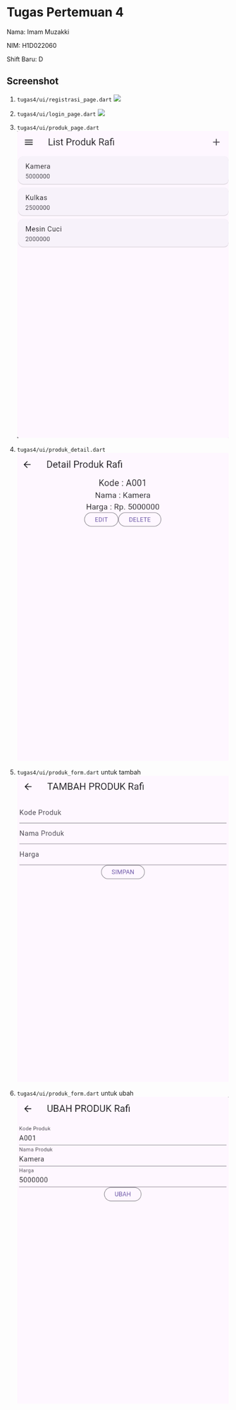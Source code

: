 # Tugas Pertemuan 4

Nama: Imam Muzakki

NIM: H1D022060

Shift Baru: D

## Screenshot
1. `tugas4/ui/registrasi_page.dart`
![](registrasi_page.png)

2. `tugas4/ui/login_page.dart`
![](login_page.png)

3. `tugas4/ui/produk_page.dart`
![](produk_page.png)

4. `tugas4/ui/produk_detail.dart`
![](produk_detail.png)

5. `tugas4/ui/produk_form.dart` untuk tambah
![](produk_form_tambah.png)

6. `tugas4/ui/produk_form.dart` untuk ubah
![](produk_form_ubah.png)
